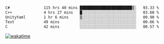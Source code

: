 <!--START_SECTION:waka-->

```txt
C#               115 hrs 40 mins ███████████████████████▒░   93.33 %
C++              4 hrs 27 mins   █░░░░░░░░░░░░░░░░░░░░░░░░   03.60 %
UnityYaml        1 hr 6 mins     ▒░░░░░░░░░░░░░░░░░░░░░░░░   00.90 %
Text             49 mins         ░░░░░░░░░░░░░░░░░░░░░░░░░   00.66 %
C                42 mins         ░░░░░░░░░░░░░░░░░░░░░░░░░   00.57 %
```

<!--END_SECTION:waka-->
[![wakatime](https://wakatime.com/badge/user/6c2f442e-41b4-42e3-bc06-d5d8203ad1da.svg)](https://wakatime.com/@6c2f442e-41b4-42e3-bc06-d5d8203ad1da)
